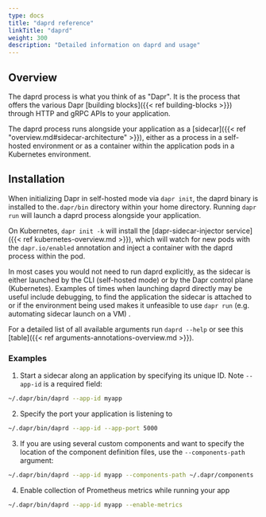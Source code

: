 ```yaml
---
type: docs
title: "daprd reference"
linkTitle: "daprd"
weight: 300
description: "Detailed information on daprd and usage"
---
```


## Overview

The daprd process is what you think of as "Dapr". It is the process that offers the various Dapr [building blocks]({{< ref building-blocks >}}) through HTTP and gRPC APIs to your application.

The daprd process runs alongside your application as a [sidecar]({{< ref "overview.md#sidecar-architecture" >}}), either as a process in a self-hosted environment or as a container within the application pods in a Kubernetes environment.

## Installation

When initializing Dapr in self-hosted mode via `dapr init`, the daprd binary is installed to the`.dapr/bin` directory within your home directory. Running `dapr run` will launch a daprd process alongside your application.

On Kubernetes, `dapr init -k` will install the [dapr-sidecar-injector service]({{< ref kubernetes-overview.md >}}), which will watch for new pods with the `dapr.io/enabled` annotation and inject a container with the daprd process within the pod.

In most cases you would not need to run daprd explicitly, as the sidecar is either launched by the CLI (self-hosted mode) or by the Dapr control plane (Kubernetes). Examples of times when launching daprd directly may be useful include debugging, to find the application the sidecar is attached to or if the environment being used makes it unfeasible to use `dapr run` (e.g. automating sidecar launch on a VM) .

For a detailed list of all available arguments run `daprd --help` or see this [table]({{< ref arguments-annotations-overview.md >}}).

### Examples

1. Start a sidecar along an application by specifying its unique ID. Note `--app-id` is a required field:

```bash
~/.dapr/bin/daprd --app-id myapp
```

2. Specify the port your application is listening to

```bash
~/.dapr/bin/daprd --app-id --app-port 5000
```
3. If you are using several custom components and want to specify the location of the component definition files, use the `--components-path` argument:

```bash
~/.dapr/bin/daprd --app-id myapp --components-path ~/.dapr/components
```

4. Enable collection of Prometheus metrics while running your app

```bash
~/.dapr/bin/daprd --app-id myapp --enable-metrics
```
